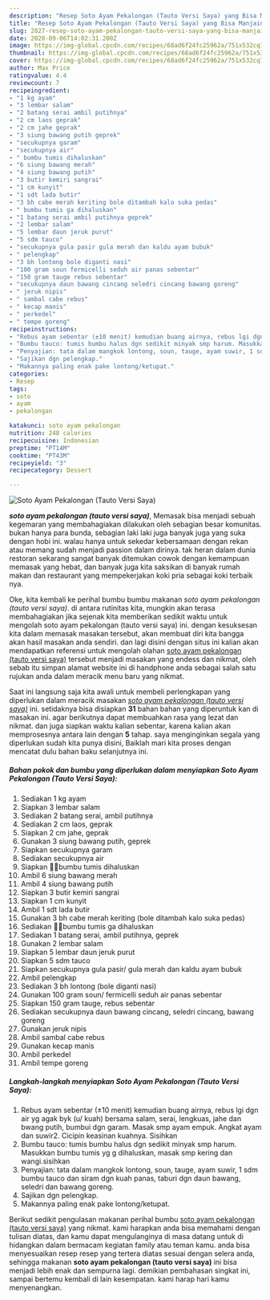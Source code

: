```yaml
---
description: "Resep Soto Ayam Pekalongan (Tauto Versi Saya) yang Bisa Manjain Lidah"
title: "Resep Soto Ayam Pekalongan (Tauto Versi Saya) yang Bisa Manjain Lidah"
slug: 2827-resep-soto-ayam-pekalongan-tauto-versi-saya-yang-bisa-manjain-lidah
date: 2020-09-06T14:02:31.200Z
image: https://img-global.cpcdn.com/recipes/68ad6f24fc25962a/751x532cq70/soto-ayam-pekalongan-tauto-versi-saya-foto-resep-utama.jpg
thumbnail: https://img-global.cpcdn.com/recipes/68ad6f24fc25962a/751x532cq70/soto-ayam-pekalongan-tauto-versi-saya-foto-resep-utama.jpg
cover: https://img-global.cpcdn.com/recipes/68ad6f24fc25962a/751x532cq70/soto-ayam-pekalongan-tauto-versi-saya-foto-resep-utama.jpg
author: Max Price
ratingvalue: 4.4
reviewcount: 7
recipeingredient:
- "1 kg ayam"
- "3 lembar salam"
- "2 batang serai ambil putihnya"
- "2 cm laos geprak"
- "2 cm jahe geprak"
- "3 siung bawang putih geprek"
- "secukupnya garam"
- "secukupnya air"
- " bumbu tumis dihaluskan"
- "6 siung bawang merah"
- "4 siung bawang putih"
- "3 butir kemiri sangrai"
- "1 cm kunyit"
- "1 sdt lada butir"
- "3 bh cabe merah keriting bole ditambah kalo suka pedas"
- " bumbu tumis ga dihaluskan"
- "1 batang serai ambil putihnya geprek"
- "2 lembar salam"
- "5 lembar daun jeruk purut"
- "5 sdm tauco"
- "secukupnya gula pasir gula merah dan kaldu ayam bubuk"
- " pelengkap"
- "3 bh lontong bole diganti nasi"
- "100 gram soun fermicelli seduh air panas sebentar"
- "150 gram tauge rebus sebentar"
- "secukupnya daun bawang cincang seledri cincang bawang goreng"
- " jeruk nipis"
- " sambal cabe rebus"
- " kecap manis"
- " perkedel"
- " tempe goreng"
recipeinstructions:
- "Rebus ayam sebentar (±10 menit) kemudian buang airnya, rebus lgi dgn air yg agak byk (u/ kuah) bersama salam, serai, lengkuas, jahe dan bwang putih, bumbui dgn garam. Masak smp ayam empuk. Angkat ayam dan suwir2. Cicipin keasinan kuahnya. Sisihkan"
- "Bumbu tauco: tumis bumbu halus dgn sedikit minyak smp harum. Masukkan bumbu tumis yg g dihaluskan, masak smp kering dan wangi.sisihkan"
- "Penyajian: tata dalam mangkok lontong, soun, tauge, ayam suwir, 1 sdm bumbu tauco dan siram dgn kuah panas, taburi dgn daun bawang, seledri dan bawang goreng."
- "Sajikan dgn pelengkap."
- "Makannya paling enak pake lontong/ketupat."
categories:
- Resep
tags:
- soto
- ayam
- pekalongan

katakunci: soto ayam pekalongan 
nutrition: 248 calories
recipecuisine: Indonesian
preptime: "PT14M"
cooktime: "PT43M"
recipeyield: "3"
recipecategory: Dessert

---
```



![Soto Ayam Pekalongan (Tauto Versi Saya)](https://img-global.cpcdn.com/recipes/68ad6f24fc25962a/751x532cq70/soto-ayam-pekalongan-tauto-versi-saya-foto-resep-utama.jpg)

<b><i>soto ayam pekalongan (tauto versi saya)</i></b>, Memasak bisa menjadi sebuah kegemaran yang membahagiakan dilakukan oleh sebagian besar komunitas. bukan hanya para bunda, sebagian laki laki juga banyak juga yang suka dengan hobi ini. walau hanya untuk sekedar kebersamaan dengan rekan atau memang sudah menjadi passion dalam dirinya. tak heran dalam dunia restoran sekarang sangat banyak ditemukan cowok dengan kemampuan memasak yang hebat, dan banyak juga kita saksikan di banyak rumah makan dan restaurant yang mempekerjakan koki pria sebagai koki terbaik nya.

Oke, kita kembali ke perihal bumbu bumbu makanan <i>soto ayam pekalongan (tauto versi saya)</i>. di antara rutinitas kita, mungkin akan terasa membahagiakan jika sejenak kita memberikan sedikit waktu untuk mengolah soto ayam pekalongan (tauto versi saya) ini. dengan kesuksesan kita dalam memasak masakan tersebut, akan membuat diri kita bangga akan hasil masakan anda sendiri. dan lagi disini dengan situs ini kalian akan mendapatkan referensi untuk mengolah olahan <u>soto ayam pekalongan (tauto versi saya)</u> tersebut menjadi masakan yang endess dan nikmat, oleh sebab itu simpan alamat website ini di handphone anda sebagai salah satu rujukan anda dalam meracik menu baru yang nikmat.




Saat ini langsung saja kita awali untuk membeli perlengkapan yang diperlukan dalam meracik masakan <u><i>soto ayam pekalongan (tauto versi saya)</i></u> ini. setidaknya bisa disiapkan <b>31</b> bahan bahan yang diperuntuk kan di masakan ini. agar berikutnya dapat membuahkan rasa yang lezat dan nikmat. dan juga siapkan waktu kalian sebentar, karena kalian akan memprosesnya antara lain dengan <b>5</b> tahap. saya menginginkan segala yang diperlukan sudah kita punya disini, Baiklah mari kita proses dengan mencatat dulu bahan baku selanjutnya ini.

<!--inarticleads1-->

##### Bahan pokok dan bumbu yang diperlukan dalam menyiapkan Soto Ayam Pekalongan (Tauto Versi Saya):

1. Sediakan 1 kg ayam
1. Siapkan 3 lembar salam
1. Sediakan 2 batang serai, ambil putihnya
1. Sediakan 2 cm laos, geprak
1. Siapkan 2 cm jahe, geprak
1. Gunakan 3 siung bawang putih, geprek
1. Siapkan secukupnya garam
1. Sediakan secukupnya air
1. Siapkan  🍳🍳bumbu tumis dihaluskan
1. Ambil 6 siung bawang merah
1. Ambil 4 siung bawang putih
1. Siapkan 3 butir kemiri sangrai
1. Siapkan 1 cm kunyit
1. Ambil 1 sdt lada butir
1. Gunakan 3 bh cabe merah keriting (bole ditambah kalo suka pedas)
1. Sediakan  🍳🍳bumbu tumis ga dihaluskan
1. Sediakan 1 batang serai, ambil putihnya, geprek
1. Gunakan 2 lembar salam
1. Siapkan 5 lembar daun jeruk purut
1. Siapkan 5 sdm tauco
1. Siapkan secukupnya gula pasir/ gula merah dan kaldu ayam bubuk
1. Ambil  pelengkap
1. Sediakan 3 bh lontong (bole diganti nasi)
1. Gunakan 100 gram soun/ fermicelli seduh air panas sebentar
1. Siapkan 150 gram tauge, rebus sebentar
1. Sediakan secukupnya daun bawang cincang, seledri cincang, bawang goreng
1. Gunakan  jeruk nipis
1. Ambil  sambal cabe rebus
1. Gunakan  kecap manis
1. Ambil  perkedel
1. Ambil  tempe goreng




<!--inarticleads2-->

##### Langkah-langkah menyiapkan Soto Ayam Pekalongan (Tauto Versi Saya):

1. Rebus ayam sebentar (±10 menit) kemudian buang airnya, rebus lgi dgn air yg agak byk (u/ kuah) bersama salam, serai, lengkuas, jahe dan bwang putih, bumbui dgn garam. Masak smp ayam empuk. Angkat ayam dan suwir2. Cicipin keasinan kuahnya. Sisihkan
1. Bumbu tauco: tumis bumbu halus dgn sedikit minyak smp harum. Masukkan bumbu tumis yg g dihaluskan, masak smp kering dan wangi.sisihkan
1. Penyajian: tata dalam mangkok lontong, soun, tauge, ayam suwir, 1 sdm bumbu tauco dan siram dgn kuah panas, taburi dgn daun bawang, seledri dan bawang goreng.
1. Sajikan dgn pelengkap.
1. Makannya paling enak pake lontong/ketupat.




Berikut sedikit pengulasan makanan perihal bumbu <u>soto ayam pekalongan (tauto versi saya)</u> yang nikmat. kami harapkan anda bisa memahami dengan tulisan diatas, dan kamu dapat mengulanginya di masa datang untuk di hidangkan dalam bermacam kegiatan family atau teman kamu. anda bisa menyesuaikan resep resep yang tertera diatas sesuai dengan selera anda, sehingga makanan <b>soto ayam pekalongan (tauto versi saya)</b> ini bisa menjadi lebih enak dan sempurna lagi. demikian pembahasan singkat ini, sampai bertemu kembali di lain kesempatan. kami harap hari kamu menyenangkan.
